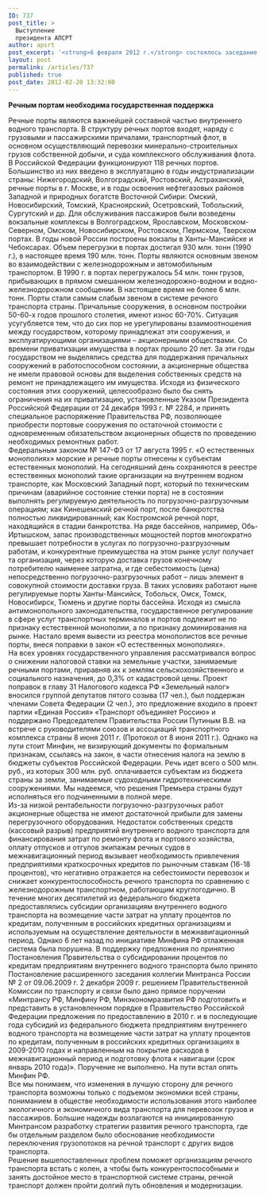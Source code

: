 ```yaml
---
ID: 737
post_title: >
  Выступление
  президента АПСРТ
author: apsrt
post_excerpt: '<strong>6 февраля 2012 г.</strong> состоялось заседание комиссии по транспорту Российского Союза промышленников и предпринимателей, на котором с сообщением выступил президент АПСРТ А.М. Зайцев.'
layout: post
permalink: /articles/737
published: true
post_date: 2012-02-20 13:32:00
---
```

**Речным портам необходима государственная поддержка**  
  
Речные порты являются важнейшей составной частью внутреннего водного транспорта. В структуру речных портов входят, наряду с грузовыми и пассажирскими причалами, транспортный флот, в основном осуществляющий перевозки минерально-строительных грузов собственной добычи, и суда комплексного обслуживания флота. В Российской Федерации функционируют 118 речных портов. Большинство из них введено в эксплуатацию в годы индустриализации страны: Нижегородский, Волгоградский, Ростовский, Астраханский, речные порты в г. Москве, и в годы освоения нефтегазовых районов Западной и природных богатств Восточной Сибири: Омский, Новосибирский, Томский, Красноярский, Осетровский, Тобольский, Сургутский и др. Для обслуживания пассажиров были возведены вокзальные комплексы в Волгоградском, Ярославском, Московском-Северном, Омском, Новосибирском, Ростовском, Пермском, Тверском портах. В годы новой России построены вокзалы в Ханты-Мансийске и Чебоксарах. Объем перегрузки в портах достигал 930 млн. тонн (1990 г.), в настоящее время 190 млн. тонн. Порты являются основным звеном во взаимодействии с железнодорожным и автомобильным транспортом. В 1990 г. в портах перегружалось 54 млн. тонн грузов, прибывающих в прямом смешанном железнодорожно-водном и водно-железнодорожном сообщении. В настоящее время не более 6 млн. тонн. Порты стали самым слабым звеном в системе речного транспорта страны. Причальные сооружения, в основном постройки 50-60-х годов прошлого столетия, имеют износ 60-70%. Ситуация усугубляется тем, что до сих пор не урегулированы взаимоотношения между государством, которому принадлежат эти сооружения, и эксплуатирующими организациями – акционерными обществами. Со времени приватизации имущества в портах прошло 20 лет. За эти годы государством не выделялись средства для поддержания причальных сооружений в работоспособном состоянии, а акционерные общества не имели правовой основы для выделения собственных средств на ремонт не принадлежащего им имущества. Исходя из физического состояния этих сооружений, целесообразно было бы снять ограничения на их приватизацию, установленные Указом Президента Российской Федерации от 24 декабря 1993 г. № 2284, и принять специальное распоряжение Правительства РФ, позволяющее приобрести портовые сооружения по остаточной стоимости с одновременным обязательством акционерных обществ по проведению необходимых ремонтных работ.  
Федеральным законом № 147-ФЗ от 17 августа 1995 г. «О естественных монополиях» морские и речные порты отнесены к субъектам естественных монополий. На сегодняшний день сохраняются в реестре естественных монополий такие организации на внутреннем водном транспорте, как Московский Западный порт, который по техническим причинам (аварийное состояние стенки порта) не в состоянии выполнять регулируемую деятельность по погрузочно-разгрузочным операциям; как Кинешемский речной порт, после банкротства полностью ликвидированный; как Костромской речной порт, находящийся в стадии банкротства. На ряде бассейнов, например, Обь-Иртышском, запас производственных мощностей портов многократно превышает потребности в услугах по погрузочно-разгрузочным работам, и конкурентные преимущества на этом рынке услуг получает та организация, через которую доставка грузов конечному потребителю наименее затратна, и где себестоимость (цена) непосредственно погрузочно-разгрузочных работ – лишь элемент в совокупной стоимости доставки груза. В таких условиях работают ныне регулируемые порты Ханты-Мансийск, Тобольск, Омск, Томск, Новосибирск, Тюмень и другие порты бассейна. Исходя из смысла антимонопольного законодательства, государственное регулирование в сфере услуг транспортных терминалов и портов подлежит не по признаку естественной монополии, а по признаку доминирования на рынке. Настало время вывести из реестра монополистов все речные порты, внеся поправки в закон «О естественных монополиях».  
На всех уровнях государственного управления рассматривался вопрос о снижении налоговой ставки на земельные участки, занимаемые речными портами, приравняв их к землям сельскохозяйственного и социального назначения, до 0,3% от кадастровой цены. Проект поправок в главу 31 Налогового кодекса РФ «Земельный налог» вносился группой депутатов пятого созыва (17 чел.), был поддержан членами Совета Федерации (2 чел.), это предложение входило в проект партии «Единая Россия» «Транспорт объединяет Россию» и поддержано Председателем Правительства России Путиным В.В. на встрече с руководителями союзов и ассоциаций транспортного комплекса страны 8 июня 2011 г. (Протокол от 8 июня 2011 г.). Однако на пути стоит Минфин, не визирующий документы по формальным признакам, ссылаясь на закон, в части отнесения налога на землю в бюджеты субъектов Российской Федерации. Речь идет всего о 500 млн. руб., из которых 300 млн. руб. оплачивается субъектам из бюджета страны за земли, занимаемые судоходными гидротехническими сооружениями. Мы надеемся, что решения Премьера страны будут исполняться его подчиненными в полной мере.  
Из-за низкой рентабельности погрузочно-разгрузочных работ акционерные общества не имеют достаточной прибыли для замены перегрузочного оборудования. Недостаток собственных средств (кассовый разрыв) предприятий внутреннего водного транспорта для финансирования затрат по ремонту флота и портового хозяйства, оплату отпусков и отгулов экипажам речных судов в межнавигационный период вызывает необходимость привлечения предприятиями краткосрочных кредитов по рыночным ставкам (16-18 процентов), что негативно отражается на себестоимости перевозок и снижает конкурентоспособность речного транспорта по сравнению с железнодорожным транспортном, работающим круглогодично. В течение многих десятилетий из федерального бюджета предоставлялись субсидии организациям внутреннего водного транспорта на возмещение части затрат на уплату процентов по кредитам, полученным в российских кредитных организациям и используемым на осуществление деятельности в межнавигационный период. Однако 6 лет назад по инициативе Минфина РФ отлаженная система была порушена. В поддержку предложения по принятию Постановления Правительства о субсидировании процентов по кредитам предприятиям внутреннего водного транспорта было принято Постановление расширенного заседания коллегии Минтранса России № 2 от 09.06.2009 г. 2 декабря 2009 г. решением Правительственной Комиссии по транспорту и связи было дано прямое поручении «Минтрансу РФ, Минфину РФ, Минэкономразвития РФ подготовить и представить в установленном порядке в Правительство Российской Федерации предложения по предоставлению в 2010 г. и в последующие года субсидий из федерального бюджета предприятиям внутреннего водного транспорта на возмещение части затрат на уплату процентов по кредитам, полученным в российских кредитных организациях в 2009-2010 годах и направленным на покрытие расходов в межнавигационный период и подготовку флота к навигации (срок январь 2010 года)». Поручение не выполнено. На пути встал опять Минфин РФ.  
Все мы понимаем, что изменения в лучшую сторону для речного транспорта возможны только с подъемом экономики всей страны, пониманием в обществе необходимости использования этого наиболее экологичного и экономичного вида транспорта для перевозок грузов и пассажиров. Большие надежды возлагаются на инициированную Минтрансом разработку стратегии развития речного транспорта, где бы отдельным разделом было обоснование необходимости переключения грузопотоков на речной транспорт с других видов транспорта.  
Решение вышепоставленных проблем поможет организациям речного транспорта встать с колен, а чтобы быть конкурентоспособными и занять достойное место в транспортной системе страны, речной транспорт должен пройти долгий путь обновления и модернизации.